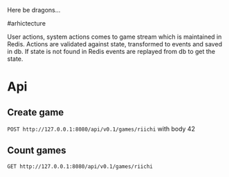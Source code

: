 Here be dragons...

#arhictecture

User actions, system actions comes to game stream which is maintained in Redis.
Actions are validated against state, transformed to events and saved in db.
If state is not found in Redis events are replayed from db to get the state.


# Api


## Create game
`POST http://127.0.0.1:8080/api/v0.1/games/riichi`
with body
42

## Count games
`GET http://127.0.0.1:8080/api/v0.1/games/riichi`
